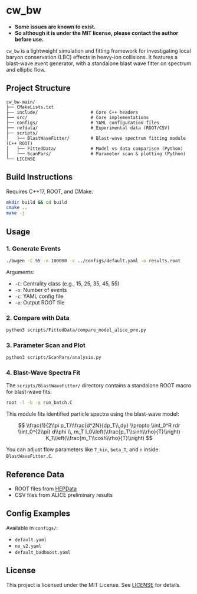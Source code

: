 # cw_bw

- **Some issues are known to exist.**
- **So although it is under the MIT license, please contact the author before use.**

`cw_bw` is a lightweight simulation and fitting framework for investigating local baryon conservation (LBC) effects in heavy-ion collisions. It features a blast-wave event generator, with a standalone blast wave fitter on spectrum and elliptic flow.

## Project Structure

```
cw_bw-main/
├── CMakeLists.txt
├── include/                    # Core C++ headers
├── src/                        # Core implementations
├── configs/                    # YAML configuration files
├── refdata/                    # Experimental data (ROOT/CSV)
├── scripts/
│   ├── BlastWaveFitter/        # Blast-wave spectrum fitting module (C++ ROOT)
│   ├── FittedData/             # Model vs data comparison (Python)
│   └── ScanPars/               # Parameter scan & plotting (Python)
└── LICENSE
```

## Build Instructions

Requires C++17, ROOT, and CMake.

```bash
mkdir build && cd build
cmake ..
make -j
```

## Usage

### 1. Generate Events

```bash
./bwgen -C 55 -n 100000 -c ../configs/default.yaml -o results.root
```

Arguments:

- `-C`: Centrality class (e.g., 15, 25, 35, 45, 55)
- `-n`: Number of events
- `-c`: YAML config file
- `-o`: Output ROOT file

### 2. Compare with Data

```bash
python3 scripts/FittedData/compare_model_alice_pre.py
```

### 3. Parameter Scan and Plot

```bash
python3 scripts/ScanPars/analysis.py
```

### 4. Blast-Wave Spectra Fit

The `scripts/BlastWaveFitter/` directory contains a standalone ROOT macro for blast-wave fits:

```bash
root -l -b -q run_batch.C
```

This module fits identified particle spectra using the blast-wave model:

$$
\\frac{1}{2\\pi p_T}\\frac{d^2N}{dp_T\\,dy} \\propto \\int_0^R rdr \\int_0^{2\\pi} d\\phi \\, m_T I_0\\left(\\frac{p_T\\sinh\\rho}{T}\\right) K_1\\left(\\frac{m_T\\cosh\\rho}{T}\\right)
$$

You can adjust flow parameters like `T_kin`, `beta_T`, and `n` inside `BlastWaveFitter.C`.

## Reference Data

- ROOT files from [HEPData](https://www.hepdata.net/)
- CSV files from ALICE preliminary results

##  Config Examples

Available in `configs/`:

- `default.yaml`
- `no_v2.yaml`
- `default_badboost.yaml`

## License

This project is licensed under the MIT License. See [LICENSE](./LICENSE) for details.
